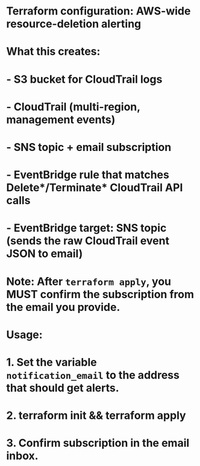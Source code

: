 # Terraform configuration: AWS-wide resource-deletion alerting
# What this creates:
# - S3 bucket for CloudTrail logs
# - CloudTrail (multi-region, management events)
# - SNS topic + email subscription
# - EventBridge rule that matches Delete*/Terminate* CloudTrail API calls
# - EventBridge target: SNS topic (sends the raw CloudTrail event JSON to email)
#
# Note: After `terraform apply`, you MUST confirm the subscription from the email you provide.
#
# Usage:
# 1. Set the variable `notification_email` to the address that should get alerts.
# 2. terraform init && terraform apply
# 3. Confirm subscription in the email inbox.